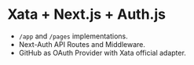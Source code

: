 # Xata + Next.js + Auth.js

- `/app` and `/pages` implementations.
- Next-Auth API Routes and Middleware.
- GitHub as OAuth Provider with Xata official adapter.
